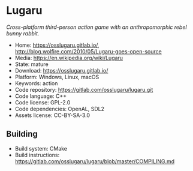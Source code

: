 # Lugaru

_Cross-platform third-person action game with an anthropomorphic rebel bunny rabbit._

- Home: https://osslugaru.gitlab.io/, http://blog.wolfire.com/2010/05/Lugaru-goes-open-source
- Media: https://en.wikipedia.org/wiki/Lugaru
- State: mature
- Download: https://osslugaru.gitlab.io/
- Platform: Windows, Linux, macOS
- Keywords: action
- Code repository: https://gitlab.com/osslugaru/lugaru.git
- Code language: C++
- Code license: GPL-2.0
- Code dependencies: OpenAL, SDL2
- Assets license: CC-BY-SA-3.0

## Building

- Build system: CMake
- Build instructions: https://gitlab.com/osslugaru/lugaru/blob/master/COMPILING.md
